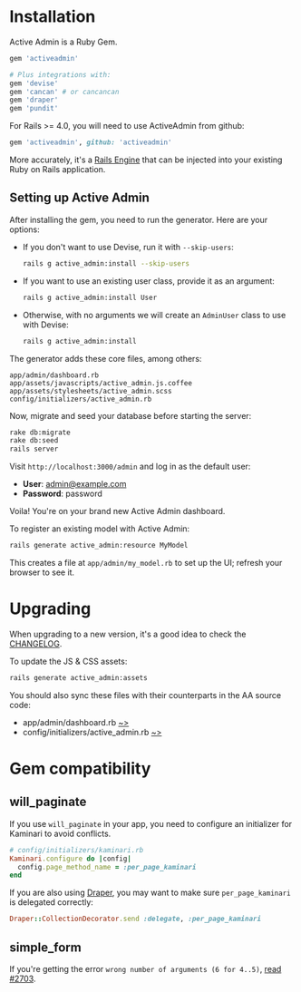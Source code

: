# Installation

Active Admin is a Ruby Gem.

```ruby
gem 'activeadmin'

# Plus integrations with:
gem 'devise'
gem 'cancan' # or cancancan
gem 'draper'
gem 'pundit'
```

For Rails >= 4.0, you will need to use ActiveAdmin from github:

```ruby
gem 'activeadmin', github: 'activeadmin'
```

More accurately, it's a [Rails Engine](http://guides.rubyonrails.org/engines.html)
that can be injected into your existing Ruby on Rails application.

## Setting up Active Admin

After installing the gem, you need to run the generator. Here are your options:

- If you don't want to use Devise, run it with `--skip-users`:
  ```sh
  rails g active_admin:install --skip-users
  ```

- If you want to use an existing user class, provide it as an argument:
  ```sh
  rails g active_admin:install User
  ```

- Otherwise, with no arguments we will create an `AdminUser` class to use with Devise:
  ```sh
  rails g active_admin:install
  ```

The generator adds these core files, among others:

```
app/admin/dashboard.rb
app/assets/javascripts/active_admin.js.coffee
app/assets/stylesheets/active_admin.scss
config/initializers/active_admin.rb
```

Now, migrate and seed your database before starting the server:

```sh
rake db:migrate
rake db:seed
rails server
```

Visit `http://localhost:3000/admin` and log in as the default user:

* __User__: admin@example.com
* __Password__: password

Voila! You're on your brand new Active Admin dashboard.

To register an existing model with Active Admin:

```sh
rails generate active_admin:resource MyModel
```

This creates a file at `app/admin/my_model.rb` to set up the UI; refresh your browser to see it.

# Upgrading

When upgrading to a new version, it's a good idea to check the [CHANGELOG].

To update the JS & CSS assets:

```sh
rails generate active_admin:assets
```

You should also sync these files with their counterparts in the AA source code:

* app/admin/dashboard.rb [~>][dashboard.rb]
* config/initializers/active_admin.rb [~>][active_admin.rb]

# Gem compatibility

## will_paginate

If you use `will_paginate` in your app, you need to configure an initializer for
Kaminari to avoid conflicts.

```ruby
# config/initializers/kaminari.rb
Kaminari.configure do |config|
  config.page_method_name = :per_page_kaminari
end
```

If you are also using [Draper](https://github.com/drapergem/draper), you may want to
make sure `per_page_kaminari` is delegated correctly:

```ruby
Draper::CollectionDecorator.send :delegate, :per_page_kaminari
```

## simple_form

If you're getting the error `wrong number of arguments (6 for 4..5)`, [read #2703].

[CHANGELOG]: https://github.com/activeadmin/activeadmin/blob/master/CHANGELOG.md
[dashboard.rb]: https://github.com/activeadmin/activeadmin/blob/master/lib/generators/active_admin/install/templates/dashboard.rb
[active_admin.rb]: https://github.com/activeadmin/activeadmin/blob/master/lib/generators/active_admin/install/templates/active_admin.rb.erb
[read #2703]: https://github.com/activeadmin/activeadmin/issues/2703#issuecomment-38140864
